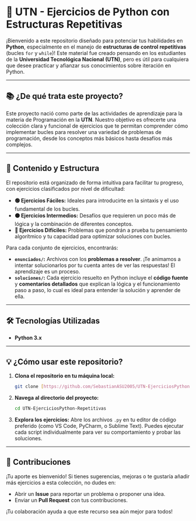 # 🐍 UTN - Ejercicios de Python con Estructuras Repetitivas

¡Bienvenido a este repositorio diseñado para potenciar tus habilidades en **Python**, especialmente en el manejo de **estructuras de control repetitivas** (bucles `for` y `while`)! Este material fue creado pensando en los estudiantes de la **Universidad Tecnológica Nacional (UTN)**, pero es útil para cualquiera que desee practicar y afianzar sus conocimientos sobre iteración en Python.

---

## 📚 ¿De qué trata este proyecto?

Este proyecto nació como parte de las actividades de aprendizaje para la materia de Programación en la **UTN**. Nuestro objetivo es ofrecerte una colección clara y funcional de ejercicios que te permitan comprender cómo implementar bucles para resolver una variedad de problemas de programación, desde los conceptos más básicos hasta desafíos más complejos.

---

## 🚀 Contenido y Estructura

El repositorio está organizado de forma intuitiva para facilitar tu progreso, con ejercicios clasificados por nivel de dificultad:

* **🟢 Ejercicios Fáciles:** Ideales para introducirte en la sintaxis y el uso fundamental de los bucles.
* **🟠 Ejercicios Intermedios:** Desafíos que requieren un poco más de lógica y la combinación de diferentes conceptos.
* **🔴 Ejercicios Difíciles:** Problemas que pondrán a prueba tu pensamiento algorítmico y tu capacidad para optimizar soluciones con bucles.

Para cada conjunto de ejercicios, encontrarás:

* **`enunciados/`:** Archivos con los **problemas a resolver**. ¡Te animamos a intentar solucionarlos por tu cuenta antes de ver las respuestas! El aprendizaje es un proceso.
* **`soluciones/`:** Cada ejercicio resuelto en Python incluye el **código fuente** y **comentarios detallados** que explican la lógica y el funcionamiento paso a paso, lo cual es ideal para entender la solución y aprender de ella.

---

## 🛠️ Tecnologías Utilizadas

* **Python 3.x**

---

## 💡 ¿Cómo usar este repositorio?

1.  **Clona el repositorio en tu máquina local:**
    ```bash
    git clone [https://github.com/SebastianASU2005/UTN-EjerciciosPython-Repetitivas.git](https://github.com/SebastianASU2005/UTN-EjerciciosPython-Repetitivas.git)
    ```
2.  **Navega al directorio del proyecto:**
    ```bash
    cd UTN-EjerciciosPython-Repetitivas
    ```
3.  **Explora los ejercicios:** Abre los archivos `.py` en tu editor de código preferido (como VS Code, PyCharm, o Sublime Text). Puedes ejecutar cada script individualmente para ver su comportamiento y probar las soluciones.

---

## 🤝 Contribuciones

¡Tu aporte es bienvenido! Si tienes sugerencias, mejoras o te gustaría añadir más ejercicios a esta colección, no dudes en:

* Abrir un **Issue** para reportar un problema o proponer una idea.
* Enviar un **Pull Request** con tus contribuciones.

¡Tu colaboración ayuda a que este recurso sea aún mejor para todos!